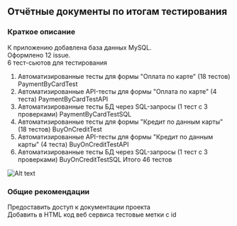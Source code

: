 ## Отчётные документы по итогам тестирования  
### Краткое описание 
К приложению добавлена база данных MySQL.  
Оформлено 12 issue.  
6 тест-сьютов для тестирования
1. Автоматизированные тесты для формы "Оплата по карте" (18 тестов) PaymentByCardTest   
2. Автоматизированные API-тесты для формы "Оплата по карте" (4 теста) PaymentByCardTestAPI
3. Автоматизированные тесты БД через SQL-запросы (1 тест с 3 проверками) PaymentByCardTestSQL  
4. Автоматизированные тесты для формы "Кредит по данным карты" (18 тестов) BuyOnCreditTest  
5. Автоматизированные API-тесты для формы "Кредит по данным карты" (4 теста) BuyOnCreditTestAPI  
6. Автоматизированные тесты БД через SQL-запросы (1 тест с 3 проверками) BuyOnCreditTestSQL
   Итого 46 тестов

![Alt text](https://monosnap.com/image/uTiNOJ2Es9OgoG74i9EdbXTzJOzrGl)
### Общие рекомендации  
Предоставить доступ к документации проекта  
Добавить в HTML код веб сервиса тестовые метки с id